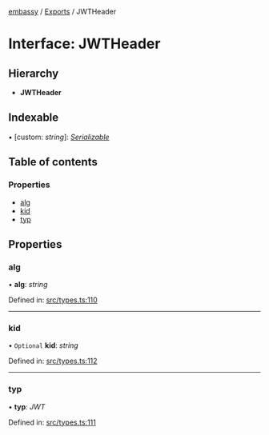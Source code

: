[embassy](../README.md) / [Exports](../modules.md) / JWTHeader

# Interface: JWTHeader

## Hierarchy

* **JWTHeader**

## Indexable

▪ [custom: *string*]: [*Serializable*](../modules.md#serializable)

## Table of contents

### Properties

- [alg](jwtheader.md#alg)
- [kid](jwtheader.md#kid)
- [typ](jwtheader.md#typ)

## Properties

### alg

• **alg**: *string*

Defined in: [src/types.ts:110](https://github.com/TomFrost/Embassy/blob/eff2681/src/types.ts#L110)

___

### kid

• `Optional` **kid**: *string*

Defined in: [src/types.ts:112](https://github.com/TomFrost/Embassy/blob/eff2681/src/types.ts#L112)

___

### typ

• **typ**: *JWT*

Defined in: [src/types.ts:111](https://github.com/TomFrost/Embassy/blob/eff2681/src/types.ts#L111)
